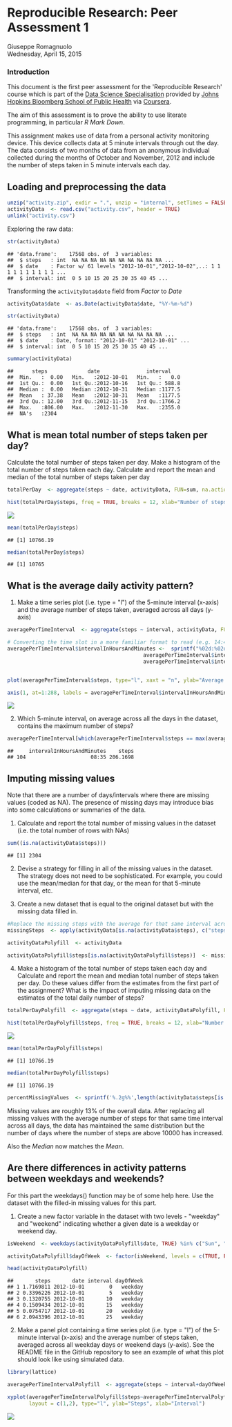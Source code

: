 # Reproducible Research: Peer Assessment 1
Giuseppe Romagnuolo  
Wednesday, April 15, 2015  

### Introduction

This document is the first peer assessment for the 'Reproducible Research' course which is part of the [Data Science Specialisation][dss] provided by [Johns Hopkins Bloomberg School of Public Health][jhsph] via [Coursera][co].

The aim of this assessment is to prove the ability to use literate programming, in particular *R Mark Down*.

This assignment makes use of data from a personal activity monitoring device. This device collects data at 5 minute intervals through out the day. The data consists of two months of data from an anonymous individual collected during the months of October and November, 2012 and include the number of steps taken in 5 minute intervals each day.

[dss]: https://www.coursera.org/specialization/jhudatascience/1
[jhsph]: http://www.jhsph.edu/
[co]: https://www.coursera.org/

## Loading and preprocessing the data


```r
unzip("activity.zip", exdir = ".", unzip = "internal", setTimes = FALSE) #unzips the file
activityData  <- read.csv("activity.csv", header = TRUE)
unlink("activity.csv")
```

Exploring the raw data:


```r
str(activityData)
```

```
## 'data.frame':	17568 obs. of  3 variables:
##  $ steps   : int  NA NA NA NA NA NA NA NA NA NA ...
##  $ date    : Factor w/ 61 levels "2012-10-01","2012-10-02",..: 1 1 1 1 1 1 1 1 1 1 ...
##  $ interval: int  0 5 10 15 20 25 30 35 40 45 ...
```

Transforming the ```activityData$date``` field from *Factor* to *Date*


```r
activityData$date  <- as.Date(activityData$date, "%Y-%m-%d")

str(activityData)
```

```
## 'data.frame':	17568 obs. of  3 variables:
##  $ steps   : int  NA NA NA NA NA NA NA NA NA NA ...
##  $ date    : Date, format: "2012-10-01" "2012-10-01" ...
##  $ interval: int  0 5 10 15 20 25 30 35 40 45 ...
```

```r
summary(activityData)
```

```
##      steps             date               interval     
##  Min.   :  0.00   Min.   :2012-10-01   Min.   :   0.0  
##  1st Qu.:  0.00   1st Qu.:2012-10-16   1st Qu.: 588.8  
##  Median :  0.00   Median :2012-10-31   Median :1177.5  
##  Mean   : 37.38   Mean   :2012-10-31   Mean   :1177.5  
##  3rd Qu.: 12.00   3rd Qu.:2012-11-15   3rd Qu.:1766.2  
##  Max.   :806.00   Max.   :2012-11-30   Max.   :2355.0  
##  NA's   :2304
```


## What is mean total number of steps taken per day?

Calculate the total number of steps taken per day.
Make a histogram of the total number of steps taken each day.
Calculate and report the mean and median of the total number of steps taken per day


```r
totalPerDay  <- aggregate(steps ~ date, activityData, FUN=sum, na.action = na.omit)

hist(totalPerDay$steps, freq = TRUE, breaks = 12, xlab="Number of steps", main="Histogram of total number of steps taken each day")
```

![](PA1_template_files/figure-html/unnamed-chunk-4-1.png) 

```r
mean(totalPerDay$steps)
```

```
## [1] 10766.19
```

```r
median(totalPerDay$steps)
```

```
## [1] 10765
```


## What is the average daily activity pattern?

1. Make a time series plot (i.e. type = "l") of the 5-minute interval (x-axis) and the average number of steps taken, averaged across all days (y-axis)


```r
averagePerTimeInterval  <- aggregate(steps ~ interval, activityData, FUN=mean, na.action = na.omit)

# Converting the time slot in a more familiar format to read (e.g. 14:45 as opposed to 1445)
averagePerTimeInterval$intervalInHoursAndMinutes <-  sprintf("%02d:%02d", 
                                            averagePerTimeInterval$interval%/%100, 
                                            averagePerTimeInterval$interval%%100) 


plot(averagePerTimeInterval$steps, type="l", xaxt = "n", ylab="Average Steps", xlab="Time of day")

axis(1, at=1:288, labels = averagePerTimeInterval$intervalInHoursAndMinutes)
```

![](PA1_template_files/figure-html/unnamed-chunk-5-1.png) 

2. Which 5-minute interval, on average across all the days in the dataset, contains the maximum number of steps?


```r
averagePerTimeInterval[which(averagePerTimeInterval$steps == max(averagePerTimeInterval$steps)), c(3, 2)]
```

```
##     intervalInHoursAndMinutes    steps
## 104                     08:35 206.1698
```

## Imputing missing values

Note that there are a number of days/intervals where there are missing values (coded as NA). The presence of missing days may introduce bias into some calculations or summaries of the data.

1. Calculate and report the total number of missing values in the dataset (i.e. the total number of rows with NAs)


```r
sum((is.na(activityData$steps)))
```

```
## [1] 2304
```


2. Devise a strategy for filling in all of the missing values in the dataset. The strategy does not need to be sophisticated. For example, you could use the mean/median for that day, or the mean for that 5-minute interval, etc.

3. Create a new dataset that is equal to the original dataset but with the missing data filled in.


```r
#Replace the missing steps with the average for that same interval across all days
missingSteps  <- apply(activityData[is.na(activityData$steps), c("steps", "interval")],1, function(x){averagePerTimeInterval$steps[averagePerTimeInterval$interval ==x[2]]})

activityDataPolyfill  <- activityData

activityDataPolyfill$steps[is.na(activityDataPolyfill$steps)]  <- missingSteps
```

4. Make a histogram of the total number of steps taken each day and Calculate and report the mean and median total number of steps taken per day. Do these values differ from the estimates from the first part of the assignment? What is the impact of imputing missing data on the estimates of the total daily number of steps?

```r
totalPerDayPolyfill  <- aggregate(steps ~ date, activityDataPolyfill, FUN=sum)

hist(totalPerDayPolyfill$steps, freq = TRUE, breaks = 12, xlab="Number of steps", main="Histogram of total number of steps taken each day")
```

![](PA1_template_files/figure-html/unnamed-chunk-9-1.png) 

```r
mean(totalPerDayPolyfill$steps)
```

```
## [1] 10766.19
```

```r
median(totalPerDayPolyfill$steps)
```

```
## [1] 10766.19
```


```r
percentMissingValues  <- sprintf('%.2g%%',length(activityData$steps[is.na(activityData$steps)]) / length(activityData$steps) * 100)
```

Missing values are roughly 13% of the overall data. After replacing all missing values with the average number of steps for that same time interval across all days, the data has maintained the same distribution but the number of days where the number of steps are above 10000 has increased.

Also the *Median* now matches the *Mean*.



## Are there differences in activity patterns between weekdays and weekends?

For this part the weekdays() function may be of some help here. Use the dataset with the filled-in missing values for this part.

1. Create a new factor variable in the dataset with two levels - "weekday" and "weekend" indicating whether a given date is a weekday or weekend day.


```r
isWeekend  <- weekdays(activityDataPolyfill$date, TRUE) %in% c("Sun", "Sat")

activityDataPolyfill$dayOfWeek  <- factor(isWeekend, levels = c(TRUE, FALSE), labels = c("weekend", "weekday"))

head(activityDataPolyfill)
```

```
##       steps       date interval dayOfWeek
## 1 1.7169811 2012-10-01        0   weekday
## 2 0.3396226 2012-10-01        5   weekday
## 3 0.1320755 2012-10-01       10   weekday
## 4 0.1509434 2012-10-01       15   weekday
## 5 0.0754717 2012-10-01       20   weekday
## 6 2.0943396 2012-10-01       25   weekday
```

2. Make a panel plot containing a time series plot (i.e. type = "l") of the 5-minute interval (x-axis) and the average number of steps taken, averaged across all weekday days or weekend days (y-axis). See the README file in the GitHub repository to see an example of what this plot should look like using simulated data.


```r
library(lattice)

averagePerTimeIntervalPolyfill  <- aggregate(steps ~ interval+dayOfWeek, activityDataPolyfill, FUN=mean)

xyplot(averagePerTimeIntervalPolyfill$steps~averagePerTimeIntervalPolyfill$interval|averagePerTimeIntervalPolyfill$dayOfWeek, 
       layout = c(1,2), type="l", ylab="Steps", xlab="Interval")
```

![](PA1_template_files/figure-html/unnamed-chunk-12-1.png) 

